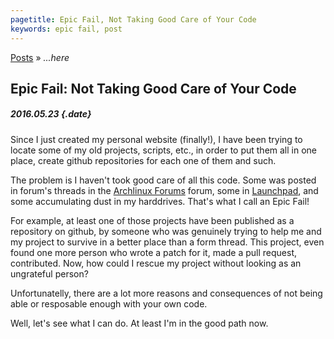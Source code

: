 ```yaml
---
pagetitle: Epic Fail, Not Taking Good Care of Your Code
keywords: epic fail, post
---
```


[Posts](index.md) &raquo; _...here_

## Epic Fail: Not Taking Good Care of Your Code
##### 2016.05.23 {.date}

Since I just created my personal website (finally!), I have been trying to locate some of my old projects, scripts, etc., in order to put them all in one place, create github repositories for each one of them and such.

The problem is I haven't took good care of all this code. Some was posted in forum's threads in the [Archlinux Forums](https://bbs.archlinux.org/) forum, some in [Launchpad](https://launchpad.net), and some accumulating dust in my harddrives. That's what I call an Epic Fail!

For example, at least one of those projects have been published as a repository on github, by someone who was genuinely trying to help me and my project to survive in a better place than a form thread. This project, even found one more person who wrote a patch for it, made a pull request, contributed. Now, how could I rescue my project without looking as an ungrateful person?

Unfortunatelly, there are a lot more reasons and consequences of not being able or resposable enough with your own code. 

Well, let's see what I can do. At least I'm in the good path now.

